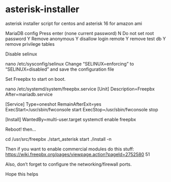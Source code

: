 # asterisk-installer
asterisk installer script for centos and asterisk 16 for amazon ami

MariaDB config
Press enter (none current password)
N Do not set root password
Y Remove anonymous
Y disallow login remote
Y remove test db
Y remove privilege tables

Disable selinux

nano /etc/sysconfig/selinux
Change “SELINUX=enforcing” to “SELINUX=disabled” and save the configuration file

Set Freepbx to start on boot.

nano /etc/systemd/system/freepbx.service
​[Unit]
Description=Freepbx
After=mariadb.service

[Service]
Type=oneshot
RemainAfterExit=yes
ExecStart=/usr/sbin/fwconsole start
ExecStop=/usr/sbin/fwconsole stop

[Install]
WantedBy=multi-user.target
systemctl enable freepbx

Reboot!
then…

cd /usr/src/freepbx
./start_asterisk start
./install -n

Then if you want to enable commercial modules do this stuff:
https://wiki.freepbx.org/pages/viewpage.action?pageId=2752580 51

Also, don’t forget to configure the networking/firewall ports.

Hope this helps
